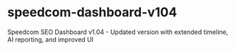 # speedcom-dashboard-v104
Speedcom SEO Dashboard v1.04 - Updated version with extended timeline, AI reporting, and improved UI
